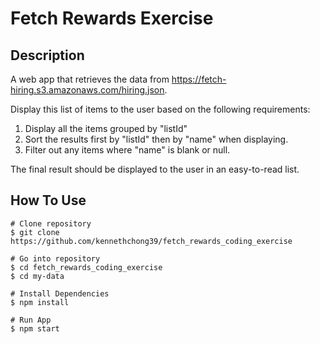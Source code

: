 # Fetch Rewards Exercise


## Description
A web app that retrieves the data from https://fetch-hiring.s3.amazonaws.com/hiring.json.

Display this list of items to the user based on the following requirements:
1. Display all the items grouped by "listId"
2. Sort the results first by "listId" then by "name" when displaying.
3. Filter out any items where "name" is blank or null.

The final result should be displayed to the user in an easy-to-read list.

## How To Use
```
# Clone repository
$ git clone https://github.com/kennethchong39/fetch_rewards_coding_exercise

# Go into repository
$ cd fetch_rewards_coding_exercise
$ cd my-data

# Install Dependencies
$ npm install

# Run App
$ npm start
```
